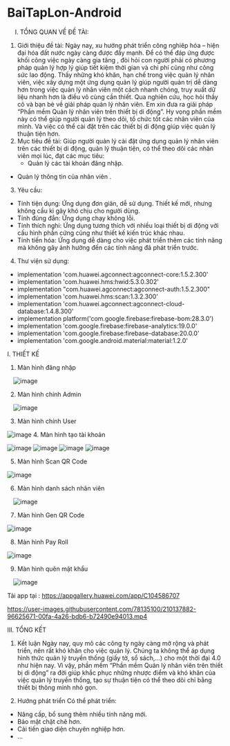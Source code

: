 # BaiTapLon-Android
 
I.	TỔNG QUAN VỀ ĐỀ TÀI:
1.	Giới thiệu đề tài:
Ngày nay, xu hướng phát triển công nghiêp hóa – hiện đại hóa đất nước ngày càng được đẩy mạnh. Để có thể đáp ứng được khối công việc ngày càng gia tăng , đòi hỏi con người phải có phương pháp quản lý hợp lý giúp tiết kiệm thời gian và chi phí cũng như công sức lao động.
Thấy những khó khăn, hạn chế trong việc quản lý nhân viên, việc xây dựng một ứng dụng quản lý giúp người quản trị dễ dàng hơn trong việc quản lý nhân viên một cách nhanh chóng, truy xuất dữ liệu nhanh hơn là điều vô cùng cần thiết.
Qua nghiên cứu, học hỏi thầy cô và bạn bè về giải pháp quản lý nhân viên. Em xin đưa ra giải pháp “Phần mềm Quản lý nhân viên trên thiết bị di động”. Hy vọng phần mềm này có thể giúp người quản lý theo dõi, tổ chức tốt các nhân viên của mình. Và việc có thể cài đặt trên các thiết bị di động giúp việc quản lý thuận tiện hơn.
2.	Mục tiêu đề tài:
Giúp người quản lý cài đặt ứng dụng quản lý nhân viên trên các thiết bị di động, quản lý thuận tiện, có thể theo dõi các nhân viên mọi lúc, đạt các mục tiêu:
	- Quản lý các tài khoản đăng nhập.
- Quản lý thông tin của nhân viên .
3.	Yêu cầu:
- Tính tiện dụng: Ứng dụng đơn giản, dễ sử dụng. Thiết kế mới, nhưng không cầu kì gây khó chịu cho người dùng.
- Tính đúng đắn: Ứng dụng chạy không lỗi.
- Tính thích nghi: Ứng dụng tương thích với nhiều loại thiết bị di động với cấu hình phần cứng cũng như thiết kế kiến trúc khác nhau.
- Tính tiến hóa: Ứng dụng dễ dàng cho việc phát triển thêm các tính năng mà không gây ảnh hưởng đến các tính năng đã phát triển trước.
4.	Thư viện sử dụng:
- implementation 'com.huawei.agconnect:agconnect-core:1.5.2.300'
- implementation 'com.huawei.hms:hwid:5.3.0.302'
- implementation "com.huawei.agconnect:agconnect-auth:1.5.2.300"
- implementation 'com.huawei.hms:scan:1.3.2.300'
- implementation 'com.huawei.agconnect:agconnect-cloud-database:1.4.8.300'
- implementation platform('com.google.firebase:firebase-bom:28.3.0')
- implementation 'com.google.firebase:firebase-analytics:19.0.0'
- implementation 'com.google.firebase:firebase-database:20.0.0'
- implementation 'com.google.android.material:material:1.2.0'

I.	THIẾT KẾ
1.	Màn hình đăng nhập

 ![image](https://user-images.githubusercontent.com/78135100/210136838-87cad075-fea5-4122-a3ce-5e14a663ad6f.png)
 
2.	Màn hình chính Admin

  ![image](https://user-images.githubusercontent.com/78135100/210136841-59704527-aeba-477b-a869-e3e0ede97da3.png)
  
3.	Màn hình chính User

 ![image](https://user-images.githubusercontent.com/78135100/210136843-b879d99c-ce4d-47a2-bc36-3c6ff78e800f.png)
4.	Màn hình tạo tài khoản 
 
![image](https://user-images.githubusercontent.com/78135100/210136847-2cd7006c-62c9-4dc8-ae3a-5f26dd6c9334.png)
![image](https://user-images.githubusercontent.com/78135100/210136849-f3ba4475-41ae-489e-9ee7-0e10204f15b2.png)
![image](https://user-images.githubusercontent.com/78135100/210136855-876bf968-c738-4b69-a6a4-13e8a3679350.png)
![image](https://user-images.githubusercontent.com/78135100/210136860-c99e5a1f-b91e-4c20-8b0e-937e0fd77e96.png)

5.	Màn hình Scan QR Code

 ![image](https://user-images.githubusercontent.com/78135100/210136864-80950feb-f45b-4dbf-a215-4670b02603e6.png)
 
6.	Màn hình danh sách nhân viên

  ![image](https://user-images.githubusercontent.com/78135100/210136866-b07f6aff-5182-4117-bf7c-ac719ca57580.png)
  
7.	Màn hình Gen QR Code

 ![image](https://user-images.githubusercontent.com/78135100/210136869-bf7258b0-13ab-4ebe-9953-73ae4bd572df.png) 
 
8.	Màn hình Pay Roll

 ![image](https://user-images.githubusercontent.com/78135100/210136871-bbc8af07-855b-458e-b461-a464e94926a0.png)
 
9.	 Màn hình quên mật khẩu
 
 ![image](https://user-images.githubusercontent.com/78135100/210136875-5a2255a9-c5d8-4bc2-a9ed-c6bc5942b6de.png)


Tải app tại : https://appgallery.huawei.com/app/C104586707



https://user-images.githubusercontent.com/78135100/210137882-96625671-00fa-4a26-bdb6-b72490e94013.mp4



III.	TỔNG KẾT
1.	Kết luận
Ngày nay, quy mô các công ty ngày càng mở rộng và phát triển, nên rất khó khăn cho việc quản lý. Chúng ta không thể áp dụng hình thức quản lý truyền thống (giấy tờ, sổ sách,…) cho một thời đại 4.0 như hiện nay. Vì vậy, phần mềm “Phần mềm Quản lý nhân viên trên thiết bị di động” ra đời giúp khắc phục những nhược điểm và khó khăn của việc quản lý truyền thống, tạo sự thuận tiện có thể theo dõi chỉ bằng thiết bị thông minh nhỏ gọn.

2.	Hướng phát triển
Có thể phát triển:
- Nâng cấp, bổ sung thêm nhiều tính năng mới.
- Bảo mật chặt chẽ hơn.
- Cải tiến giao diện chuyên nghiệp hơn.
- …
 

